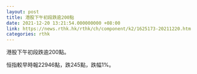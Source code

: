 ```yaml
---
layout: post
title: 港股下午初段跌逾200點
date: 2021-12-20 13:21:54.000000000 +08:00
link: https://news.rthk.hk/rthk/ch/component/k2/1625173-20211220.htm
categories: rthk
---
```


港股下午初段跌逾200點。

恒指較早時報22946點，跌245點，跌幅1%。
